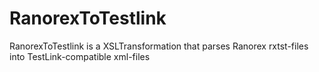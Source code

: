 # RanorexToTestlink
RanorexToTestlink is a XSLTransformation that parses Ranorex rxtst-files into TestLink-compatible xml-files

